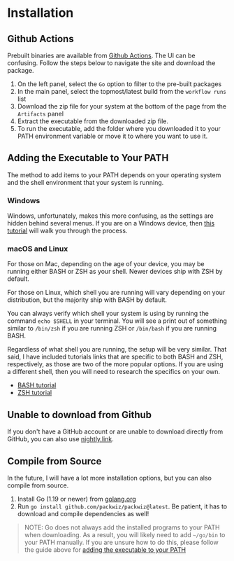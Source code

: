 # Installation

## Github Actions

Prebuilt binaries are available from [Github Actions](https://github.com/packwiz/packwiz/actions). The UI can be confusing. Follow the steps below to navigate the site and download the package.

1. On the left panel, select the `Go` option to filter to the pre-built packages
2. In the main panel, select the topmost/latest build from the `workflow runs` list
3. Download the zip file for your system at the bottom of the page from the `Artifacts` panel
4. Extract the executable from the downloaded zip file.
5. To run the executable, add the folder where you downloaded it to your PATH environment variable or move it to where you want to use it.

## Adding the Executable to Your PATH

The method to add items to your PATH depends on your operating system and the shell environment that your system is running.

### Windows

Windows, unfortunately, makes this more confusing, as the settings are hidden behind several menus. If you are on a Windows device, then [this tutorial](https://www.howtogeek.com/118594/how-to-edit-your-system-path-for-easy-command-line-access/) will walk you through the process.

### macOS and Linux

For those on Mac, depending on the age of your device, you may be running either BASH or ZSH as your shell. Newer devices ship with ZSH by default.

For those on Linux, which shell you are running will vary depending on your distribution, but the majority ship with BASH by default.

You can always verify which shell your system is using by running the command `echo $SHELL` in your terminal. You will see a print out of something similar to `/bin/zsh` if you are running ZSH or `/bin/bash` if you are running BASH.

Regardless of what shell you are running, the setup will be very similar. That said, I have included tutorials links that are specific to both BASH and ZSH, respectively, as those are two of the more popular options. If you are using a different shell, then you will need to research the specifics on your own.

- [BASH tutorial](https://www.cyberciti.biz/faq/appleosx-bash-unix-change-set-path-environment-variable/)
- [ZSH tutorial](https://www.geeksforgeeks.org/add-a-directory-to-path-in-zsh/)

## Unable to download from Github

If you don't have a GitHub account or are unable to download directly from GitHub, you can also use [nightly.link](https://nightly.link/packwiz/packwiz/workflows/go/main).

## Compile from Source

In the future, I will have a lot more installation options, but you can also compile from source.

1. Install Go (1.19 or newer) from [golang.org](https://golang.org/dl/)
2. Run `go install github.com/packwiz/packwiz@latest`. Be patient, it has to download and compile dependencies as well!

> NOTE: Go does not always add the installed programs to your PATH when downloading. As a result, you will likely need to add `~/go/bin` to your PATH manually. If you are unsure how to do this, please follow the guide above for [adding the executable to your PATH](#adding-the-executable-to-your-path)
